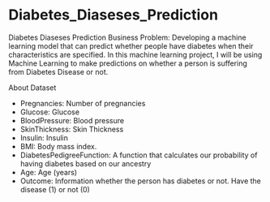 # Diabetes_Diaseses_Prediction
Diabetes Diaseses Prediction
Business Problem: Developing a machine learning model that can predict whether people have diabetes when their characteristics are specified. In this machine learning project, I will be using Machine Learning to make predictions on whether a person is suffering from Diabetes Disease or not.

About Dataset
* Pregnancies: Number of pregnancies
* Glucose: Glucose
* BloodPressure: Blood pressure
* SkinThickness: Skin Thickness
* Insulin: Insulin
* BMI: Body mass index.
* DiabetesPedigreeFunction: A function that calculates our probability of having diabetes based on our ancestry
* Age: Age (years)
* Outcome: Information whether the person has diabetes or not. Have the disease (1) or not (0)
